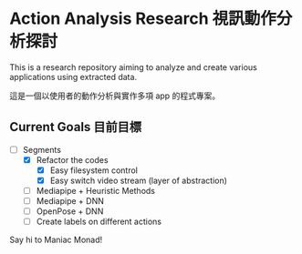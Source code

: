 # Action Analysis Research 視訊動作分析探討

This is a research repository aiming to analyze and create various applications using extracted data.

這是一個以使用者的動作分析與實作多項 app 的程式專案。

## Current Goals 目前目標

- [ ] Segments
  - [x] Refactor the codes
    - [x] Easy filesystem control
    - [x] Easy switch video stream (layer of abstraction)
  - [ ] Mediapipe + Heuristic Methods
  - [ ] Mediapipe + DNN
  - [ ] OpenPose + DNN
  - [ ] Create labels on different actions

Say hi to Maniac Monad!
